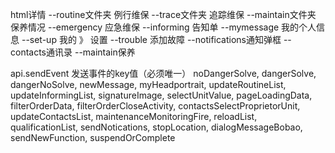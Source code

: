 html详情
	--routine文件夹 例行维保
	--trace文件夹 追踪维保
	--maintain文件夹 保养情况
	--emergency  应急维保
	--informing  告知单
	--mymessage 我的个人信息
	--set-up 我的 》 设置
	--trouble 添加故障
	--notifications通知弹框
	--contacts通讯录
	--maintain保养


api.sendEvent  发送事件的key值（必须唯一）
	noDangerSolve,
	dangerSolve,
	dangerNoSolve,
	newMessage,
	myHeadportrait,
	updateRoutineList,
	updateInformingList,
	signatureImage,
	selectUnitValue,
	pageLoadingData,
	filterOrderData,
	filterOrderCloseActivity,
	contactsSelectProprietorUnit,
	updateContactsList,
	maintenanceMonitoringFire,
	reloadList,
	qualificationList,
	sendNotications,
	stopLocation,
	dialogMessageBobao,
	sendNewFunction,
	suspendOrComplete